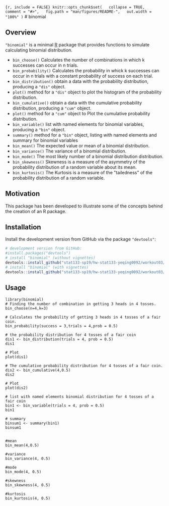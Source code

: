 
<!-- README.md is generated from README.Rmd. Please edit that file -->
`{r, include = FALSE} knitr::opts_chunk$set(   collapse = TRUE,   comment = "#>",   fig.path = "man/figures/README-",   out.width = "100%" )` \# binomial

<!-- badges: start -->
<!-- badges: end -->
Overview
--------

`"binomial"` is a minimal [R](http://www.r-project.org/) package that provides functions to simulate calculating binomial distribution.

-   `bin_choose()` Calculates the number of combinations in which k successes can occur in n trials.
-   `bin_probability()` Calculates the probability in whick k successes can occur in n trials with a constant probability of success on each trial.
-   `bin_distribution()` obtain a data with the probability distribution, producing a `"dis"` object.
-   `plot()` method for a `"dis"` object to plot the histogram of the probability distribution.
-   `bin_cumulative()` obtain a data with the cumulative probability distribution, producing a `"cum"` object.
-   `plot()` method for a `"cum"` object to Plot the cumulative probability distribution.
-   `bin_variable()` list with named elements for binomial variables, producing a `"bin"` object.
-   `summary()` method for a `"bin"` object, listing with named elements and summary for binomial variables
-   `bin_mean()` The expected value or mean of a binomial distribution.
-   `bin_variance()` The variance of a binomial distribution.
-   `bin_mode()` The most likely number of a binomial distribution distribution.
-   `bin_skewness()` Skewness is a measure of the asymmetry of the probability distribution of a random variable about its mean.
-   `bin_kurtosis()` The Kurtosis is a measure of the "tailedness" of the probability distribution of a random variable.

Motivation
----------

This package has been developed to illustrate some of the concepts behind the creation of an R package.

Installation
------------

Install the development version from GitHub via the package `"devtools"`:

``` r
# development version from GitHub:
#install.packages("devtools") 
# install "binomial" (without vignettes)
devtools::install_github("stat133-sp19/hw-stat133-yeqing0092/workout03/binomial")
# install "binomial" (with vignettes)
devtools::install_github("stat133-sp19/hw-stat133-yeqing0092/workout03/binomial", build_vignettes = TRUE)
```

Usage
-----

``` {r}
library(binomial)
# Finding the number of combination in getting 3 heads in 4 tosses.
bin_choose(n=4,k=3)

# Calculates the probability of getting 3 heads in 4 tosses of a fair coin.
bin_probability(success = 3,trials = 4,prob = 0.5)

# the probability distribution for 4 tosses of a fair coin
dis1 <- bin_distribution(trials = 4, prob = 0.5)
dis1

# Plot
plot(dis1)

# The cumulative probability distribution for 4 tosses of a fair coin.
dis2 <- bin_cumulative(4,0.5)
dis2

# Plot
plot(dis2)

# list with named elements binomial distribution for 4 tosses of a fair coin
bin1 <- bin_variable(trials = 4, prob = 0.5)
bin1

# summary
binsum1 <- summary(bin1)
binsum1


#mean
bin_mean(4,0.5)

#variance
bin_variance(4, 0.5)

#mode
bin_mode(4, 0.5)

#skewness
bin_skewness(4, 0.5)

#kurtosis
bin_kurtosis(4, 0.5)
```
